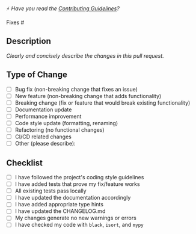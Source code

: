 ⚡ *Have you read the [Contributing Guidelines](CONTRIBUTING.md)?*

Fixes #

## Description

*Clearly and concisely describe the changes in this pull request.*

## Type of Change

- [ ] Bug fix (non-breaking change that fixes an issue)
- [ ] New feature (non-breaking change that adds functionality)
- [ ] Breaking change (fix or feature that would break existing functionality)
- [ ] Documentation update
- [ ] Performance improvement
- [ ] Code style update (formatting, renaming)
- [ ] Refactoring (no functional changes)
- [ ] CI/CD related changes
- [ ] Other (please describe):

## Checklist

- [ ] I have followed the project's coding style guidelines
- [ ] I have added tests that prove my fix/feature works
- [ ] All existing tests pass locally
- [ ] I have updated the documentation accordingly
- [ ] I have added appropriate type hints
- [ ] I have updated the CHANGELOG.md
- [ ] My changes generate no new warnings or errors
- [ ] I have checked my code with `black`, `isort`, and `mypy`